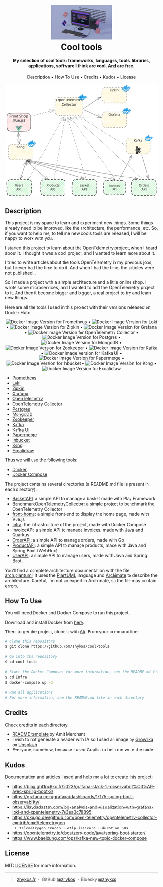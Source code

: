 <h1 align="center">
  <br>
  <img src="./doc/growtika-yGQmjh2uOTg-unsplash.jpg" alt="cool tools by Zhykos" width="200" />
  <br>
  Cool tools
  <br>
</h1>

<h4 align="center">My selection of cool tools: frameworks, languages, tools, libraries, applications, software I think are cool. And are free.</h4>

<p align="center">
  <a href="#description">Description</a> •
  <a href="#how-to-use">How To Use</a> •
  <a href="#credits">Credits</a> •
  <a href="#kudos">Kudos</a> •
  <a href="#license">License</a>
</p>

![Simplified architecture](./doc/simplified-arch.svg)

## Description

This project is my space to learn and experiment new things.
Some things already need to be improved, like the architecture, the performance, etc.
So, if you want to help me, to tell me new cools tools are released, I will be happy to work with you.

I started this project to learn about the OpenTelemetry project, when I heard about it.
I thought it was a cool project, and I wanted to learn more about it.

I tried to write articles about the tools OpenTelemetry in my previous jobs, but I never had the time to do it.
And when I had the time, the articles were not published...

So I made a project with a simple architecture and a little online shop.
I wrote some microservices, and I wanted to add the OpenTelemetry project to it.
And then it become bigger and bigger, a real project to try and learn new things.

Here are all the tools I used in this project with their versions released on Docker Hub:

<p align="center">
  <img alt="Docker Image Version for Prometheus" src="https://img.shields.io/docker/v/prom/prometheus/v2.53.0?label=Prometheus" /> •
  <img alt="Docker Image Version for Loki" src="https://img.shields.io/docker/v/grafana/loki/3.1.0?label=Loki" /> •
  <img alt="Docker Image Version for Zipkin" src="https://img.shields.io/docker/v/openzipkin/zipkin/3.4.0?label=Zipkin" /> •
  <img alt="Docker Image Version for Grafana" src="https://img.shields.io/docker/v/grafana/grafana/10.0.3?label=Grafana" /> •
  <img alt="Docker Image Version for OpenTelemetry Collector" src="https://img.shields.io/docker/v/otel/opentelemetry-collector-contrib/0.104.0?label=OpenTelemetry%20Collector" /> •
  <img alt="Docker Image Version for Postgres" src="https://img.shields.io/docker/v/library/postgres/16.3-alpine?label=Postgres" /> •
  <img alt="Docker Image Version for MongoDB" src="https://img.shields.io/docker/v/library/mongo/7-jammy?label=MongoDB" /> •
  <img alt="Docker Image Version for Zookeeper" src="https://img.shields.io/docker/v/library/zookeeper/3.9.2-jre-17?label=Zookeeper" /> •
  <img alt="Docker Image Version for Kafka" src="https://img.shields.io/docker/v/wurstmeister/kafka/2.13-2.8.1?label=Kafka" /> •
  <img alt="Docker Image Version for Kafka UI" src="https://img.shields.io/docker/v/provectuslabs/kafka-ui/v0.7.2?label=Kafka UI" /> •
  <img alt="Docker Image Version for Papermerge" src="https://img.shields.io/docker/v/papermerge/papermerge/3.1?label=Papermerge" /> •
  <img alt="Docker Image Version for Inbucket" src="https://img.shields.io/docker/v/inbucket/inbucket/sha-504a79a?label=Inbucket" /> •
  <img alt="Docker Image Version for Kong" src="https://img.shields.io/docker/v/kong/kong/release-3.7.1-ubuntu?label=Kong" /> •
  <img alt="Docker Image Version for Excalidraw" src="https://img.shields.io/docker/v/excalidraw/excalidraw/latest?label=Excalidraw" />
</p>

* [Prometheus](https://prometheus.io/)
* [Loki](https://grafana.com/oss/loki/)
* [Zipkin](https://zipkin.io/)
* [Grafana](https://grafana.com/)
* [OpenTelemetry](https://opentelemetry.io/)
* [OpenTelemetry Collector](https://opentelemetry.io/docs/collector/)
* [Postgres](https://www.postgresql.org/)
* [MongoDB](https://www.mongodb.com/)
* [Zookeeper](https://zookeeper.apache.org/)
* [Kafka](https://kafka.apache.org/)
* [Kafka UI](https://docs.kafka-ui.provectus.io/)
* [Papermerge](https://www.papermerge.com/)
* [Inbucket](https://www.inbucket.org/)
* [Kong](https://konghq.com/)
* [Excalidraw](https://excalidraw.com/)

Thus we will use the following tools:
* [Docker](https://www.docker.com/)
* [Docker Compose](https://docs.docker.com/compose/)

The project contains several directories (a README.md file is present in each directory):
* [BasketAPI](./BasketAPI/README.md): a simple API to manage a basket made with Play Framework
* [BenchmarkOpenTelemetryCollector](./BenchmarkOpenTelemetryCollector/README.md): a simple project to benchmark the OpenTelemetry Collector
* [front-home](./front-home/README.md): a simple front-end to display the home page, made with Vue.js
* [Infra](./Infra/README.md): the infrastructure of the project, made with Docker Compose
* [InvoiceAPI](./InvoiceAPI/README.md): a simple API to manage invoices, made with Java and Quarkus
* [OrderAPI](./OrderAPI/README.md): a simple API to manage orders, made with Go
* [ProductAPI](./ProductAPI/README.md): a simple API to manage products, made with Java and Spring Boot (WebFlux)
* [UserAPI](./UserAPI/README.md): a simple API to manage users, made with Java and Spring Boot.

You'll find a complete architecture documentation with the file [arch.plantuml](./arch.plantuml).
It uses the [PlantUML](https://plantuml.com/) language and [Archimate](https://www.archimatetool.com/) to describe the architecture.
Careful, I'm not an expert in Archimate, so the file may contain errors.

## How To Use

You will need Docker and Docker Compose to run this project.

Download and install Docker from [here](https://www.docker.com/get-started).

Then, to get the project, clone it with [Git](https://git-scm.com). From your command line:

```bash
# Clone this repository
$ git clone https://github.com/zhykos/cool-tools

# Go into the repository
$ cd cool-tools

# Start the Docker Compose: for more information, see the README.md file in the Infra directory
$ cd Infra
$ docker-compose up -d

# Run all applications
# For more information, see the README.md file in each directory
```

## Credits

Check credits in each directory.

- [README template](https://github.com/amitmerchant1990) by Amit Merchant
- I wish to not generate a header with IA so I used an image by <a href="https://unsplash.com/fr/@growtika">Growtika</a> on <a href="https://unsplash.com/fr/photos/un-ordinateur-avec-un-clavier-et-une-souris-yGQmjh2uOTg">Unsplash</a>
- Everyone, somehow, because I used Copilot to help me write the code

## Kudos

Documentation and articles I used and help me a lot to create this project:

* https://blog.ght1pc9kc.fr/2023/grafana-stack-1.-observabilit%C3%A9-avec-spring-boot-3/
* https://grafana.com/grafana/dashboards/17175-spring-boot-observability/
* https://ilaydadastan.com/log-analysis-and-visualization-with-grafana-loki-and-opentelemetry-7e3ea3c78895
* https://pkg.go.dev/github.com/open-telemetry/opentelemetry-collector-contrib/cmd/telemetrygen
  * `telemetrygen traces --otlp-insecure --duration 50s`
* https://opentelemetry.io/docs/zero-code/java/spring-boot-starter/
* https://www.baeldung.com/ops/kafka-new-topic-docker-compose

## License

MIT: [LICENSE](LICENSE) for more information.

---

> [zhykos.fr](https://www.zhykos.fr) &nbsp;&middot;&nbsp;
> GitHub [@zhykos](https://github.com/Zhykos) &nbsp;&middot;&nbsp;
> Bluesky [@zhykos](https://bsky.app/profile/zhykos.fr)
